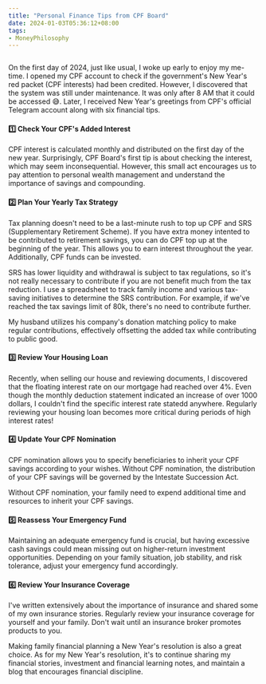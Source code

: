 ```yaml
---
title: "Personal Finance Tips from CPF Board"
date: 2024-01-03T05:36:12+08:00
tags:
- MoneyPhilosophy
---
```


<div>
    <span class="image fit" style="max-width: 400px;"><img src="https://s3.ap-southeast-1.amazonaws.com/littlecheesecake.me/money.sense/cpf_board_tips/CPF_board_tips.jpg" alt="" /></span>
</div>

On the first day of 2024, just like usual, I woke up early to enjoy my me-time. I opened my CPF account to check if the government's New Year's red packet (CPF interests) had been credited. However, I discovered that the system was still under maintenance. It was only after 8 AM that it could be accessed 😅. Later, I received New Year's greetings from CPF's official Telegram account along with six financial tips.

#### 1️⃣ Check Your CPF's Added Interest

CPF interest is calculated monthly and distributed on the first day of the new year. Surprisingly, CPF Board's first tip is about checking the interest, which may seem inconsequential. However, this small act encourages us to pay attention to personal wealth management and understand the importance of savings and compounding.

#### 2️⃣ Plan Your Yearly Tax Strategy

Tax planning doesn't need to be a last-minute rush to top up CPF and SRS (Supplementary Retirement Scheme). If you have extra money intented to be contributed to retirement savings, you can do CPF top up at the beginning of the year. This allows you to earn interest throughout the year. Additionally, CPF funds can be invested.

SRS has lower liquidity and withdrawal is subject to tax regulations, so it's not really necessary to contribute if you are not benefit much from the tax reduction. I use a spreadsheet to track family income and various tax-saving initiatives to determine the SRS contribution. For example, if we've reached the tax savings limit of 80k, there's no need to contribute further.

My husband utilizes his company's donation matching policy to make regular contributions, effectively offsetting the added tax while contributing to public good.

#### 3️⃣ Review Your Housing Loan

Recently, when selling our house and reviewing documents, I discovered that the floating interest rate on our mortgage had reached over 4%. Even though the monthly deduction statement indicated an increase of over 1000 dollars, I couldn't find the specific interest rate statedd anywhere. Regularly reviewing your housing loan becomes more critical during periods of high interest rates!

#### 4️⃣ Update Your CPF Nomination

CPF nomination allows you to specify beneficiaries to inherit your CPF savings according to your wishes. Without CPF nomination, the distribution of your CPF savings will be governed by the Intestate Succession Act.

Without CPF nomination, your family need to expend additional time and resources to inherit your CPF savings.

#### 5️⃣ Reassess Your Emergency Fund

Maintaining an adequate emergency fund is crucial, but having excessive cash savings could mean missing out on higher-return investment opportunities. Depending on your family situation, job stability, and risk tolerance, adjust your emergency fund accordingly.

#### 6️⃣ Review Your Insurance Coverage

I've written extensively about the importance of insurance and shared some of my own insurance stories. Regularly review your insurance coverage for yourself and your family. Don't wait until an insurance broker promotes products to you.

Making family financial planning a New Year's resolution is also a great choice. As for my New Year's resolution, it's to continue sharing my financial stories, investment and financial learning notes, and maintain a blog that encourages financial discipline.

